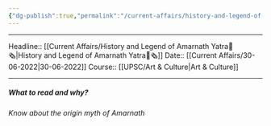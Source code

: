 ```yaml
---
{"dg-publish":true,"permalink":"/current-affairs/history-and-legend-of-amarnath-yatra/","dgHomeLink":true,"dgPassFrontmatter":false}
---
```


----
Headline:: [[Current Affairs/History and Legend of Amarnath Yatra📰🗞️|History and Legend of Amarnath Yatra📰🗞️]]
Date:: [[Current Affairs/30-06-2022|30-06-2022]]
Course:: [[UPSC/Art & Culture|Art & Culture]] 

----
##### What to read and why? 
_Know about the origin myth of Amarnath_


